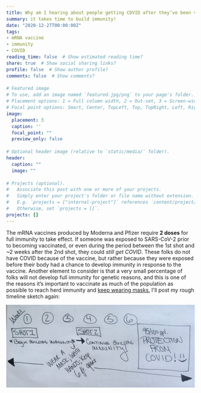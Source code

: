 ```yaml
---
title: Why am I hearing about people getting COVID after they’ve been vaccinated?
summary: it takes time to build immunity!
date: "2020-12-27T00:00:00Z"
tags:
- mRNA vaccine
- immunity
- COVID
reading_time: false  # Show estimated reading time?
share: true  # Show social sharing links?
profile: false  # Show author profile?
comments: false  # Show comments?

# Featured image
# To use, add an image named `featured.jpg/png` to your page's folder.
# Placement options: 1 = Full column width, 2 = Out-set, 3 = Screen-width
# Focal point options: Smart, Center, TopLeft, Top, TopRight, Left, Right, BottomLeft, Bottom, BottomRight
image:
  placement: 3
  caption: ''
  focal_point: ""
  preview_only: false

# Optional header image (relative to `static/media/` folder).
header:
  caption: ""
  image: ""

# Projects (optional).
#   Associate this post with one or more of your projects.
#   Simply enter your project's folder or file name without extension.
#   E.g. `projects = ["internal-project"]` references `content/project/deep-learning/index.md`.
#   Otherwise, set `projects = []`.
projects: []
---
```

The mRNA vaccines produced by Moderna and Pfizer require **2 doses** for full immunity to take effect. If someone was exposed to SARS-CoV-2 prior to becoming vaccinated, or even during the period between the 1st shot and ~2 weeks after the 2nd shot, they could *still get COVID*. These folks do not have COVID because of the vaccine, but rather because they were exposed before their body had a chance to develop immunity in response to the vaccine. Another element to consider is that a very small percentage of folks will not develop full immunity for genetic reasons, and this is one of the reasons it’s important to vaccinate as much of the population as possible to reach herd immunity and [keep wearing masks.](https://dradrian.netlify.app/post/keep_wearing_masks/)
I'll post my rough timeline sketch again:

<img src= "timeline.JPG">